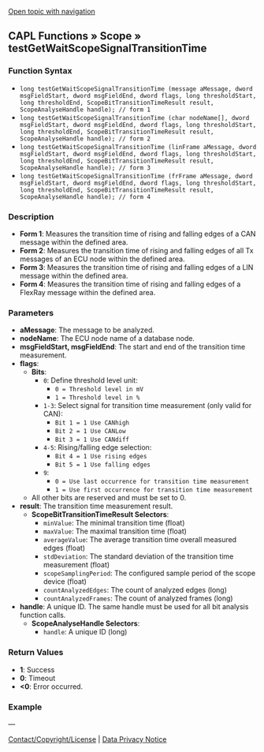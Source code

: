 [Open topic with navigation](../../../../../CANoeDEFamily.htm#Topics/CAPLFunctions/Test/Functions/CAPLfunctionTestGetWaitScopeSignalTransitionTime.md)

## CAPL Functions » Scope » testGetWaitScopeSignalTransitionTime

### Function Syntax

- `long testGetWaitScopeSignalTransitionTime (message aMessage, dword msgFieldStart, dword msgFieldEnd, dword flags, long thresholdStart, long thresholdEnd, ScopeBitTransitionTimeResult result, ScopeAnalyseHandle handle); // form 1`
- `long testGetWaitScopeSignalTransitionTime (char nodeName[], dword msgFieldStart, dword msgFieldEnd, dword flags, long thresholdStart, long thresholdEnd, ScopeBitTransitionTimeResult result, ScopeAnalyseHandle handle); // form 2`
- `long testGetWaitScopeSignalTransitionTime (linFrame aMessage, dword msgFieldStart, dword msgFieldEnd, dword flags, long thresholdStart, long thresholdEnd, ScopeBitTransitionTimeResult result, ScopeAnalyseHandle handle); // form 3`
- `long testGetWaitScopeSignalTransitionTime (frFrame aMessage, dword msgFieldStart, dword msgFieldEnd, dword flags, long thresholdStart, long thresholdEnd, ScopeBitTransitionTimeResult result, ScopeAnalyseHandle handle); // form 4`

### Description

- **Form 1**: Measures the transition time of rising and falling edges of a CAN message within the defined area.
- **Form 2**: Measures the transition time of rising and falling edges of all Tx messages of an ECU node within the defined area.
- **Form 3**: Measures the transition time of rising and falling edges of a LIN message within the defined area.
- **Form 4**: Measures the transition time of rising and falling edges of a FlexRay message within the defined area.

### Parameters

- **aMessage**: The message to be analyzed.
- **nodeName**: The ECU node name of a database node.
- **msgFieldStart, msgFieldEnd**: The start and end of the transition time measurement.
- **flags**:
  - **Bits**:
    - `0`: Define threshold level unit:
      - `0 = Threshold level in mV`
      - `1 = Threshold level in %`
    - `1-3`: Select signal for transition time measurement (only valid for CAN):
      - `Bit 1 = 1 Use CANhigh`
      - `Bit 2 = 1 Use CANLow`
      - `Bit 3 = 1 Use CANdiff`
    - `4-5`: Rising/falling edge selection:
      - `Bit 4 = 1 Use rising edges`
      - `Bit 5 = 1 Use falling edges`
    - `9`:
      - `0 = Use last occurrence for transition time measurement`
      - `1 = Use first occurrence for transition time measurement`
  - All other bits are reserved and must be set to 0.
- **result**: The transition time measurement result.
  - **ScopeBitTransitionTimeResult Selectors**:
    - `minValue`: The minimal transition time (float)
    - `maxValue`: The maximal transition time (float)
    - `averageValue`: The average transition time overall measured edges (float)
    - `stdDeviation`: The standard deviation of the transition time measurement (float)
    - `scopeSamplingPeriod`: The configured sample period of the scope device (float)
    - `countAnalyzedEdges`: The count of analyzed edges (long)
    - `countAnalyzedFrames`: The count of analyzed frames (long)
- **handle**: A unique ID. The same handle must be used for all bit analysis function calls.
  - **ScopeAnalyseHandle Selectors**:
    - `handle`: A unique ID (long)

### Return Values

- **1**: Success
- **0**: Timeout
- **<0**: Error occurred.

### Example

—

[Contact/Copyright/License](../../../Shared/ContactCopyrightLicense.md) | [Data Privacy Notice](https://www.vector.com/int/en/company/get-info/privacy-policy/)
